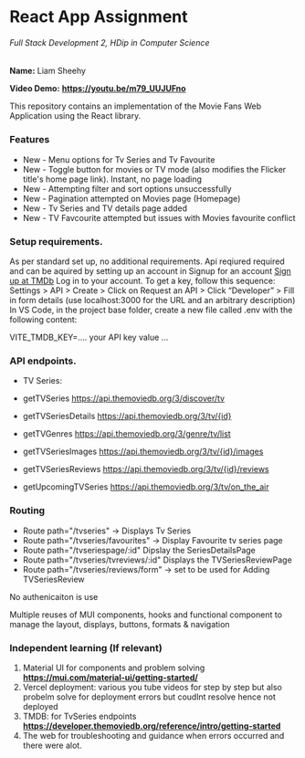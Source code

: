 # React App Assignment

###### Full Stack Development 2, HDip in Computer Science

__Name:__ Liam Sheehy

__Video Demo:__ **https://youtu.be/m79_UUJUFno**

This repository contains an implementation of the Movie Fans Web Application using the React library. 

### Features

+ New - Menu options for Tv Series and Tv Favourite
+ New - Toggle button for movies or TV mode (also modifies the Flicker title's home page link). Instant, no page loading
+ New - Attempting filter and sort options unsuccessfully
+ New - Pagination attempted on Movies page (Homepage)
+ New - Tv Series and TV details page added
+ New - TV Favcourite attempted but issues with Movies favourite conflict

### Setup requirements.

As per standard set up, no additional requirements.
Api reqiured required and can be aquired by setting up an account in Signup for an account [Sign up at TMDb](https://www.themoviedb.org/signup)
Log in to your account. To get a key, follow this sequence:
Settings > API > Create > Click on Request an API > Click “Developer” > Fill in form details (use localhost:3000 for the URL and an arbitrary description)
In VS Code, in the project base folder, create a new file called .env with the following content:

VITE_TMDB_KEY=.... your API key value ...

### API endpoints.

+ TV Series:

+ getTVSeries  https://api.themoviedb.org/3/discover/tv
+ getTVSeriesDetails https://api.themoviedb.org/3/tv/{id}
+ getTVGenres  https://api.themoviedb.org/3/genre/tv/list
+ getTVSeriesImages  https://api.themoviedb.org/3/tv/{id}/images
+ getTVSeriesReviews  https://api.themoviedb.org/3/tv/{id}/reviews
+ getUpcomingTVSeries  https://api.themoviedb.org/3/tv/on_the_air

### Routing


+ Route path="/tvseries"  -> Displays Tv Series
+ Route path="/tvseries/favourites" -> Display Favourite tv series page
+ Route path="/tvseriespage/:id"  Dipslay the SeriesDetailsPage
+ Route path="/tvseries/tvreviews/:id" Displays the TVSeriesReviewPage 
+ Route path="/tvseries/reviews/form" -> set to be used for Adding TVSeriesReview

No authenicaiton is use

Multiple reuses of MUI components, hooks and functional component to manage the layout, displays, buttons, formats & navigation

### Independent learning (If relevant)


1. Material UI for components and problem solving  **https://mui.com/material-ui/getting-started/**
2. Vercel deployment: various you tube videos for step by step but also probelm solve for deployment errors but coudlnt resolve hence not deployed
3. TMDB: for TvSeries endpoints **https://developer.themoviedb.org/reference/intro/getting-started**
4. The web for troubleshooting and guidance when errors occurred and there were alot.